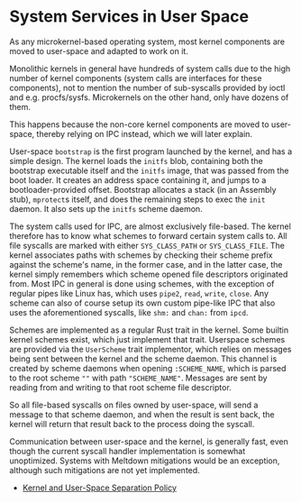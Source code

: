 # System Services in User Space

As any microkernel-based operating system, most kernel components are moved to user-space and adapted to work on it.

Monolithic kernels in general have hundreds of system calls due to the high number of kernel components (system calls are interfaces for these components), not to mention the number of sub-syscalls provided by ioctl and e.g. procfs/sysfs. Microkernels on the other hand, only have dozens of them.

This happens because the non-core kernel components are moved to user-space, thereby relying on IPC instead, which we will later explain.

User-space `bootstrap` is the first program launched by the kernel, and has a simple design. The kernel loads the `initfs` blob, containing both the bootstrap executable itself and the `initfs` image, that was passed from the boot loader. It creates an address space containing it, and jumps to a bootloader-provided offset. Bootstrap allocates a stack (in an Assembly stub), `mprotect`s itself, and does the remaining steps to exec the `init` daemon. It also sets up the `initfs` scheme daemon.

The system calls used for IPC, are almost exclusively file-based. The kernel therefore has to know what schemes to forward certain system calls to. All file syscalls are marked with either `SYS_CLASS_PATH` or `SYS_CLASS_FILE`. The kernel associates paths with schemes by checking their scheme prefix against the scheme's name, in the former case, and in the latter case, the kernel simply remembers which scheme opened file descriptors originated from. Most IPC in general is done using schemes, with the exception of regular pipes like Linux has, which uses `pipe2`, `read`, `write`, `close`. Any scheme can also of course setup its own custom pipe-like IPC that also uses the aforementioned syscalls, like `shm:` and `chan:` from `ipcd`.

Schemes are implemented as a regular Rust trait in the kernel. Some builtin kernel schemes exist, which just implement that trait. Userspace schemes are provided via the `UserScheme` trait implementor, which relies on messages being sent between the kernel and the scheme daemon. This channel is created by scheme daemons when opening `:SCHEME_NAME`, which is parsed to the root scheme `""` with path `"SCHEME_NAME"`. Messages are sent by reading from and writing to that root scheme file descriptor.

So all file-based syscalls on files owned by user-space, will send a message to that scheme daemon, and when the result is sent back, the kernel will return that result back to the process doing the syscall.

Communication between user-space and the kernel, is generally fast, even though the current syscall handler implementation is somewhat unoptimized. Systems with Meltdown mitigations would be an exception, although such mitigations are not yet implemented.

- [Kernel and User-Space Separation Policy](https://gitlab.redox-os.org/redox-os/redox/-/issues/1412)